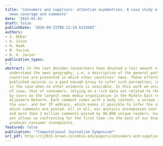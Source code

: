 ```yaml
---
title: 'Consumers and suppliers: attention asymmetries. A case study of Al Jazeera’s
  news coverage and comments'
date: '2015-01-01'
draft: false
publishDate: '2020-09-21T08:12:19.612568Z'
authors:
- S. Abbar
- A. Jisun
- H. Kwak
- M. Yacine
- B. H. Javier
publication_types:
- 1
abstract: In the last decades researchers have devoted a fair amount of effort to
  understand the news geography, i.e. a description of the general patterns for which
  countries are presented in which other countries’ news. These efforts presume that
  published opinion is a good enough proxy to infer such perception; indeed, that
  is the case when no other evidence is available. In this work we uncover a new point
  of view, that of consumers, relying on a rich data set related to the comments posted
  by users on the largest news media organization in the Middle East region, namely
  Aljazeera Network. Each comment comes with a body content, a unique identifier of
  the user, and her IP address, which makes it possible to infer the countries from
  which comments are posted. All in all, our analysis encompasses over 20,000 articles
  and more than 2 million comments posted by 90,000 unique readers. Such a rich data
  set allows us confronting for the first time –to the best of our knowledge– the
  producer-consumer standpoints.
featured: false
publication: '*Computational Journalism Symposium*'
url_pdf: http://cj2015.brown.columbia.edu/papers/consumers-and-suppliers.pdf
---
```


